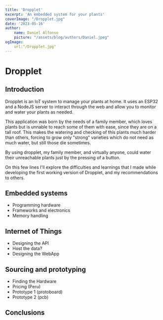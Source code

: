 ```yaml
---
title: 'Dropplet'
excerpt: 'An embedded system for your plants'
coverImage: "/Dropplet.jpg"
date: '2023-05-16'
author: 
    name: Daniel Alfonso
    picture: "/assets/blog/authors/Daniel.jpeg"
ogImage:
    url:"/Dropplet.jpg"
---
```

# Dropplet

## Introduction
Dropplet is an IoT system to manage your plants at home. It uses an ESP32 and a NodeJS server to interact through the web and allow you to monitor and water your plants as needed.

This application was born by the needs of a family member, which loves plants but is unnable to reach some of them with ease, since they are on a tall roof. This makes the watering and checking of this plants much harder than others, forcing to grow only "strong" varieties which do not need as much water, but still those die sometimes.

By using dropplet, my family member, and virtually anyone, could water their unreachable plants just by the pressing of a button.

On this few lines I'll explore the difficulties and learnings that I made while developing the first working version of Dropplet, and my recommendations to others. 

## Embedded systems

- Programming hardware
- Frameworks and electronics
- Memory handling

## Internet of Things

- Designing the API
- Host the data?
- Designing the WebApp

## Sourcing and prototyping

- Finding the Hardware
- Pricing (Peru)
- Prototype 1 (protoboard)
- Prototype 2 (pcb)

## Conclusions
